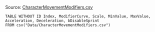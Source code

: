 Source: [CharacterMovementModifiers.csv](I:\UNCN\WS\SDK\Mods_Repos\ArgonSDK-FieldGuide\docs\Systems\Chivalry2\Tables\Data\CharacterMovementModifiers.csv)

```dataview
TABLE WITHOUT ID Index, ModifierCurve, Scale, MinValue, MaxValue, Acceleration, Deceleration, bDisableSprint
FROM csv("Data/CharacterMovementModifiers.csv")
```

